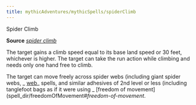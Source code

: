 ```yaml
---
title: mythicAdventures/mythicSpells/spiderClimb
---
```

Spider Climb

**Source** [_spider climb_](spell_dir/spiderClimb#_spider-climb)

The target gains a climb speed equal to its base land speed or 30 feet, whichever is higher. The target can take the run action while climbing and needs only one hand free to climb.

The target can move freely across spider webs (including giant spider webs, _ [web](spell_dir/web#_web)_ spells, and similar adhesives of 2nd level or less (including tanglefoot bags as if it were using _ [freedom of movement](spell_dir/freedomOfMovement#_freedom-of-movement_.

